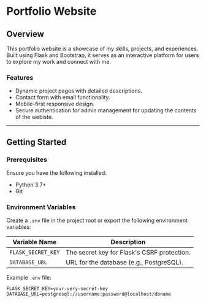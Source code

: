 # **Portfolio Website**

## **Overview**
This portfolio website is a showcase of my skills, projects, and experiences. Built using Flask and Bootstrap, it serves as an interactive platform for users to explore my work and connect with me.

### **Features**
- Dynamic project pages with detailed descriptions.
- Contact form with email functionality.
- Mobile-first responsive design.
- Secure authentication for admin management for updating the contents of the webiste.

---

## **Getting Started**

### **Prerequisites**
Ensure you have the following installed:
- Python 3.7+
- Git

### **Environment Variables**
Create a `.env` file in the project root or export the following environment variables:

| Variable Name      | Description                                  |
|--------------------|----------------------------------------------|
| `FLASK_SECRET_KEY` | The secret key for Flask's CSRF protection. |
| `DATABASE_URL`     | URL for the database (e.g., PostgreSQL).    |

Example `.env` file:
```plaintext
FLASK_SECRET_KEY=your-very-secret-key
DATABASE_URL=postgresql://username:password@localhost/dbname
